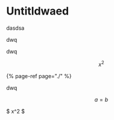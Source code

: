 # Untitldwaed

dasdsa



dwq

dwq

$$
x^2
$$

{% page-ref page="./" %}

dwq



$$
a = b
$$

$ x^2 $

